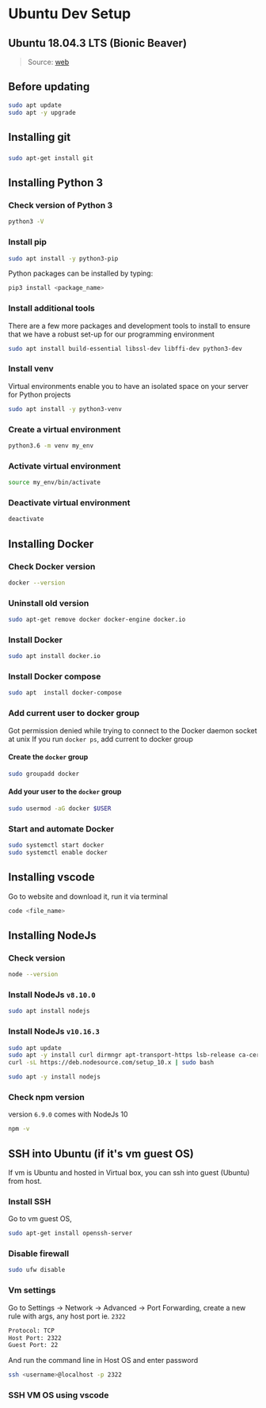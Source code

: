 [_metadata_:author]:    - ""
[_metadata_:date]:      - "10/08/2019"

# Ubuntu Dev Setup
## Ubuntu 18.04.3 LTS (Bionic Beaver)
> Source: [web](http://releases.ubuntu.com/18.04/)

## Before updating
```bash
sudo apt update
sudo apt -y upgrade
```

## Installing git
###
```bash
sudo apt-get install git
```

## Installing Python 3
### Check version of Python 3
```bash
python3 -V
```

### Install pip
```bash
sudo apt install -y python3-pip
```

Python packages can be installed by typing:
```bash
pip3 install <package_name>
```

### Install additional tools
There are a few more packages and development tools to install to ensure that we have a robust set-up for our programming environment
```bash
sudo apt install build-essential libssl-dev libffi-dev python3-dev
```

### Install venv
Virtual environments enable you to have an isolated space on your server for Python projects
```bash
sudo apt install -y python3-venv
```

### Create a virtual environment
```bash
python3.6 -m venv my_env
```

### Activate virtual environment
```bash
source my_env/bin/activate
```

### Deactivate virtual environment
```bash
deactivate
```

## Installing Docker
### Check Docker version
```bash
docker --version
```

### Uninstall old version
```bash
sudo apt-get remove docker docker-engine docker.io
```

### Install Docker
```bash
sudo apt install docker.io
```

### Install Docker compose
```bash
sudo apt  install docker-compose
```

### Add current user to docker group
Got permission denied while trying to connect to the Docker daemon socket at unix If you run `docker ps`, add current to docker group

#### Create the `docker` group
```bash
sudo groupadd docker
```
#### Add your user to the `docker` group
```bash
sudo usermod -aG docker $USER
```

### Start and automate Docker
```bash
sudo systemctl start docker
sudo systemctl enable docker
```

## Installing vscode
Go to website and download it, run it via terminal
```bash
code <file_name>
```

## Installing NodeJs
### Check version
```bash
node --version
```

### Install NodeJs `v8.10.0` 
```bash
sudo apt install nodejs
```

### Install NodeJs `v10.16.3`
```bash
sudo apt update
sudo apt -y install curl dirmngr apt-transport-https lsb-release ca-certificates
curl -sL https://deb.nodesource.com/setup_10.x | sudo bash

sudo apt -y install nodejs
```

### Check npm version
version `6.9.0` comes with NodeJs 10
```bash
npm -v
```

## SSH into Ubuntu (if it's vm guest OS)
If vm is Ubuntu and hosted in Virtual box, you can ssh into guest (Ubuntu) from host.
### Install SSH
Go to vm guest OS,
```bash
sudo apt-get install openssh-server
```

### Disable firewall
```bash
sudo ufw disable
```

### Vm settings
Go to Settings -> Network -> Advanced -> Port Forwarding, create a new rule with args, any host port ie. `2322`
```bash
Protocol: TCP
Host Port: 2322
Guest Port: 22
```

And run the command line in Host OS and enter password
```bash
ssh <username>@localhost -p 2322
```

### SSH VM OS using vscode